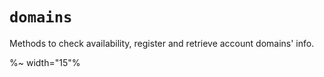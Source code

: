 # `domains`

Methods to check availability, register and retrieve account domains' info.

%~ width="15"%